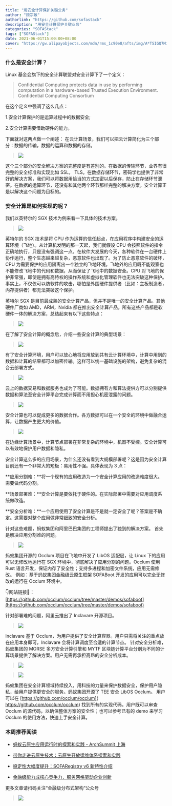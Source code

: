 ```yaml
---
title: "用安全计算保护关键业务"
author: "顾宗敏"
authorlink: "https://github.com/sofastack"
description: "用安全计算保护关键业务"
categories: "SOFAStack"
tags: ["SOFAStack"]
date: 2021-06-01T15:00:00+08:00
cover: "https://gw.alipayobjects.com/mdn/rms_1c90e8/afts/img/A*TSIGQ7MiwSAAAAAAAAAAAAAAARQnAQ"
---
```


### 什么是安全计算？   

Linux 基金会旗下的安全计算联盟对安全计算下了一个定义：

> Confidential Computing protects data in use by performing computation in a hardware-based Trusted Execution Environment.
Confidential Computing Consortium

在这个定义中强调了这么几点：

1.安全计算保护的是运算过程中的数据安全;

2.安全计算需要借助硬件的能力。

下面就对这两点做一个阐述：
在云计算场景，我们可以把云计算简化为三个部分：数据的传输，数据的运算和数据的存储。

> ![](https://gw.alipayobjects.com/mdn/sofastack/afts/img/A*nBdvRIoRVXEAAAAAAAAAAAAAARQnAQ)

这个三个部分的安全解决方案的完整度是有差别的。在数据的传输环节，业界有很完整的安全标准和实现比如 SSL， TLS。在数据存储环节，密码学也提供了非常好的解决方案，我们可以将数据用恰当的方式加密以后保存，防止在存储环节泄密。在数据的运算环节，还没有和其他两个环节那样完整的解决方案。安全计算正是以解决这个问题为目标的。

### 安全计算是如何实现的呢？    

我们以英特尔的 SGX 技术为例来看一下具体的技术方案。

> ![](https://gw.alipayobjects.com/mdn/sofastack/afts/img/A*VXtTSJ-O9goAAAAAAAAAAAAAARQnAQ)

英特尔的 SGX 技术是将 CPU 作为运算的信任起点，在应用程序中构建安全的运算环境（飞地）。从计算机发明的那一天起，我们就假设 CPU 会按照软件的指令正确地执行，只是没有强调这一点。在软件大发展的今天，各种软件在一台硬件上协作运行，整个生态越来越复杂，恶意软件也出现了。为了防止恶意软件的破坏，CPU 为需要保护的应用隔离出一个独立的飞地环境。飞地外的应用既不能观察也不能修改飞地中的代码和数据，从而保证了飞地中的数据安全。CPU 对飞地的保护非常强，即使是拥有高特权的操作系统和虚拟化管理软件也无法突破这种保护。事实上，不仅仅可以防软件的攻击，哪怕是外围硬件提供者（比如：主板制造者，内存提供者）都无法突破这个保护。

英特尔 SGX 是目前最成熟的安全计算产品，但并不是唯一的安全计算产品。其他硬件厂商如 AMD，ARM，Nvidia 都在推出安全计算产品。所有这些产品都是软硬件一体的解决方案，总结起来有以下这些特点：

> ![](https://gw.alipayobjects.com/mdn/sofastack/afts/img/A*qhNzR7MAOYsAAAAAAAAAAAAAARQnAQ)

在了解了安全计算的概念后，介绍一些安全计算的典型场景：

> ![](https://gw.alipayobjects.com/mdn/sofastack/afts/img/A*kZLuQLWj6fIAAAAAAAAAAAAAARQnAQ)

有了安全计算环境，用户可以放心地将应用放到共有云计算环境中，计算中用到的数据和计算的结果都可以加密传输。这样可以统一基础设施的架构，避免复杂的混合云部署方式。

> ![](https://gw.alipayobjects.com/mdn/sofastack/afts/img/A*snJnSIFT1-oAAAAAAAAAAAAAARQnAQ)

云上的数据交易和数据服务也成为了可能。数据拥有方和算法提供方可以分别提供数据和算法至安全计算平台完成计算而不用担心机密泄露的问题。

> ![](https://gw.alipayobjects.com/mdn/sofastack/afts/img/A*9bpOT6JaC5MAAAAAAAAAAAAAARQnAQ)

安全计算也可以促成更多的数据合作。各方数据可以在一个安全的环境中做融合运算，让数据产生更大的价值。

> ![](https://gw.alipayobjects.com/mdn/sofastack/afts/img/A*8iw9R6EK8n0AAAAAAAAAAAAAARQnAQ)

在边缘计算场景中，计算节点部署在非常复杂的环境中，机器不受控。安全计算可以有效地保护用户数据和隐私。

安全计算这么多的应用场景，为什么还没有看到大规模部署呢？这是因为安全计算目前还有一个非常大的短板：易用性不强。具体表现为 3 点：

**应用分割难：**将一个现有的应用改造为一个安全计算应用的改造难度很大。需要做代码分割。

**场景部署难：**安全计算是要依托于硬件的。在实际部署中需要对应用调度系统做改造。

**安全分析难：**一个应用使用了安全计算是不是就一定安全了呢？答案是不确定。这需要对整个应用做非常细致的安全分析。

针对这些难题，蚂蚁集团和阿里巴巴集团的工程师提出了独到的解决方案。
首先是解决应用分割难的问题。

> ![](https://gw.alipayobjects.com/mdn/sofastack/afts/img/A*yqzJQJTyfHUAAAAAAAAAAAAAARQnAQ)

蚂蚁集团开源的 Occlum 项目在飞地中开发了 LibOS 适配层，让 Linux 下的应用可以无修改地运行在 SGX 环境中，彻底解决了应用分割的问题。Occlum 使用 Rust 语言开发，保证内存了安全性；支持多进程和加密文件系统，应用无需修改。
例如：基于蚂蚁集团金融级云原生框架 SOFABoot 开发的应用可以完全无修改的运行在 Occlum 环境中。

👇网站链接🔗：
[https://github.com/occlum/occlum/tree/master/demos/sofaboot](https://github.com/occlum/occlum/tree/master/demos/sofaboot)

针对部署难的问题，阿里云推出了 Inclavare 开源项目。

> ![](https://gw.alipayobjects.com/mdn/sofastack/afts/img/A*vVYgTZ2CxbgAAAAAAAAAAAAAARQnAQ)

Inclavare 基于 Occlum，为用户提供了安全计算容器。用户只需将关注的重点放在应用本身即可，Inclavare 会将计算调度至合适的计算节点。
针对安全分析难，蚂蚁集团的 MORSE 多方安全计算引擎和 MYTF 区块链计算平台分别为不同的计算场景提供了解决方案。用户无需再承担高昂的安全分析成本。

> ![](https://gw.alipayobjects.com/mdn/sofastack/afts/img/A*3W1qQ60TN9cAAAAAAAAAAAAAARQnAQ)

> ![](https://gw.alipayobjects.com/mdn/sofastack/afts/img/A*7_UWQLOnt9QAAAAAAAAAAAAAARQnAQ)

蚂蚁集团在安全计算领域持续投入，用科技的力量来保护数据安全，保护用户隐私，给用户提供更安全的服务。蚂蚁集团开源了 TEE 安全 LibOS Occlum。
用户可以在 [https://github.com/occlum/occlum]( https://github.com/occlum/occlum) 找到所有的实现代码。用户既可以审查 Occlum 的源代码，以确保整体方案的安全性；也可以参考已有的 demo 来学习 Occlum 的使用方法，快速上手安全计算。

### 本周推荐阅读

- [蚂蚁云原生应用运行时的探索和实践 - ArchSummit 上海](https://mp.weixin.qq.com/s?__biz=MzUzMzU5Mjc1Nw==&mid=2247487717&idx=1&sn=ca9452cdc10989f61afbac2f012ed712&chksm=faa0ff3fcdd77629d8e5c8f6c42af3b4ea227ee3da3d5cdf297b970f51d18b8b1580aac786c3&scene=21)

- [带你走进云原生技术：云原生开放运维体系探索和实践](https://mp.weixin.qq.com/s?__biz=MzUzMzU5Mjc1Nw==&mid=2247488044&idx=1&sn=ef6300d4b451723aa5001cd3deb17fbc&chksm=faa0fdf6cdd774e03ccd9130099674720a81e7e109ecf810af147e08778c6582636769646490&scene=21)

- [稳定性大幅度提升：SOFARegistry v6 新特性介绍](https://mp.weixin.qq.com/s?__biz=MzUzMzU5Mjc1Nw==&mid=2247488131&idx=1&sn=cd0b101c2db86b1d28e9f4fe07b0446e&chksm=faa0fd59cdd7744f14deeffd3939d386cff6cecdde512aa9ad00cef814c033355ac792001377&scene=21)

- [金融级能力成核心竞争力，服务网格驱动企业创新](https://mp.weixin.qq.com/s?__biz=MzUzMzU5Mjc1Nw==&mid=2247487660&idx=1&sn=d5506969b7eb25efcbf52b45a864eada&chksm=faa0ff76cdd77660de430da730036022fff6d319244731aeee5d41d08e3a60c23af4ee6e9bb2&scene=21)

更多文章请扫码关注“金融级分布式架构”公众号

> ![](https://gw.alipayobjects.com/mdn/rms_95b965/afts/img/A*s3UzR6VeQ6cAAAAAAAAAAAAAARQnAQ)
